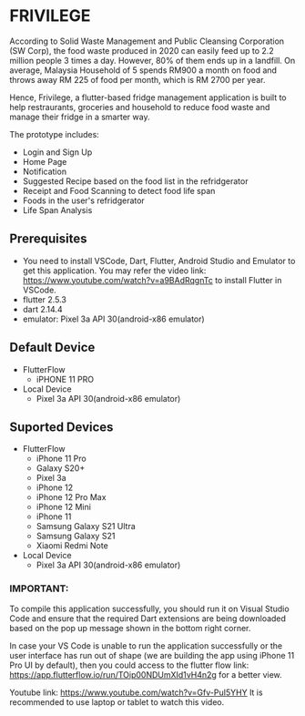 # FRIVILEGE

According to Solid Waste Management and Public Cleansing Corporation (SW Corp), the food waste produced in 2020 can easily feed up to 2.2 million people 3 times a day. However, 80% of them ends up in a landfill. On average, Malaysia Household of 5 spends RM900 a month on food and throws away RM 225  of food per month, which is RM 2700 per year.

Hence, Frivilege, a flutter-based fridge management application is built to help restraurants, groceries and household to reduce food waste and manage their fridge in a smarter way.

The prototype includes:
- Login and Sign Up
- Home Page
- Notification
- Suggested Recipe based on the food list in the refridgerator
- Receipt and Food Scanning to detect food life span
- Foods in the user's refridgerator
- Life Span Analysis

## Prerequisites
- You need to install VSCode, Dart, Flutter, Android Studio and Emulator to get this application. You may refer the video link: https://www.youtube.com/watch?v=a9BAdRqgnTc to install Flutter in VSCode.
- flutter 2.5.3 
- dart 2.14.4
- emulator: Pixel 3a API 30(android-x86 emulator)

## Default Device
- FlutterFlow
  - iPHONE 11 PRO
- Local Device
  - Pixel 3a API 30(android-x86 emulator)

## Suported Devices
- FlutterFlow
  - iPhone 11 Pro
  - Galaxy S20+
  - Pixel 3a
  - iPhone 12
  - iPhone 12 Pro Max
  - iPhone 12 Mini
  - iPhone 11
  - Samsung Galaxy S21 Ultra
  - Samsung Galaxy S21
  - Xiaomi Redmi Note
- Local Device
  - Pixel 3a API 30(android-x86 emulator)

### IMPORTANT:

To compile this application successfully, you should run it on Visual Studio Code and ensure that the required Dart extensions are being downloaded based on the pop up message shown in the bottom right corner.

In case your VS Code is unable to run the application successfully or the user interface has run out of shape (we are building the app using iPhone 11 Pro UI by default), then you could access to the flutter flow link: https://app.flutterflow.io/run/TOip00NDUmXId1vH4n2g for a better view.

Youtube link: https://www.youtube.com/watch?v=Gfv-PuI5YHY
It is recommended to use laptop or tablet to watch this video.
